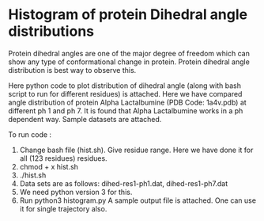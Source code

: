 # **Histogram of protein Dihedral angle distributions**
Protein dihedral angles are one of the major degree of freedom which can show any type of conformational change in protein. Protein dihedral angle distribution is best way to observe this.

Here python code to plot distribution of dihedral angle (along with bash script to run for different residues) is attached. Here we have compared angle distribution of protein Alpha Lactalbumine (PDB Code: 1a4v.pdb) at different ph 1 and ph 7. It is found that Alpha Lactalbumine works in a ph dependent way. Sample datasets are attached.

To run code :
1. Change bash file (hist.sh). Give residue range. Here we have done it for all (123 residues) residues.
2. chmod + x hist.sh
3. ./hist.sh
4. Data sets are as follows: dihed-res1-ph1.dat, dihed-res1-ph7.dat
5. We need python version 3 for this.
6. Run python3 histogram.py
A sample output file is attached.
One can use it for single trajectory also.
